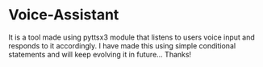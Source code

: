 # Voice-Assistant
It is a tool made using pyttsx3 module that listens to users voice input and responds to it accordingly.
I have made this using simple conditional statements and will keep evolving it in future...
Thanks!
